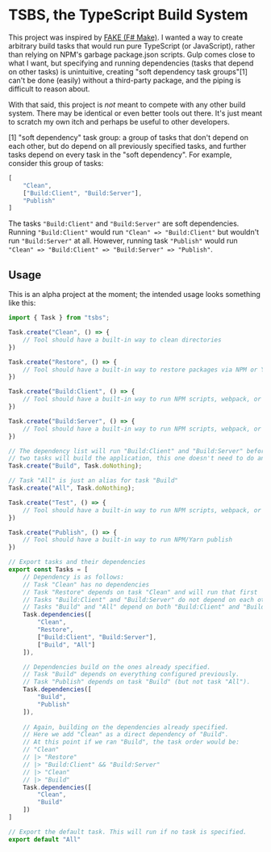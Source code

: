 # TSBS, the TypeScript Build System

This project was inspired by [FAKE (F# Make)](http://fake.build/index.html). I wanted a way to create arbitrary build tasks that would run pure TypeScript (or JavaScript), rather than relying on NPM's garbage package.json scripts. Gulp comes close to what I want, but specifying and running dependencies (tasks that depend on other tasks) is unintuitive, creating "soft dependency task groups"[1] can't be done (easily) without a third-party package, and the piping is difficult to reason about.

With that said, this project is *not* meant to compete with any other build system. There may be identical or even better tools out there. It's just meant to scratch my own itch and perhaps be useful to other developers.

[1] "soft dependency" task group: a group of tasks that don't depend on each other, but do depend on all previously specified tasks, and further tasks depend on every task in the "soft dependency". For example, consider this group of tasks:

```ts
[
    "Clean",
    ["Build:Client", "Build:Server"],
    "Publish"
]
```

The tasks `"Build:Client"` and `"Build:Server"` are soft dependencies. Running `"Build:Client"` would run `"Clean" => "Build:Client"` but wouldn't run `"Build:Server"` at all. However, running task `"Publish"` would run `"Clean" => "Build:Client" => "Build:Server" => "Publish"`.

## Usage

This is an alpha project at the moment; the intended usage looks something like this:

```ts
import { Task } from "tsbs";

Task.create("Clean", () => {
    // Tool should have a built-in way to clean directories
})

Task.create("Restore", () => {
    // Tool should have a built-in way to restore packages via NPM or Yarn
})

Task.create("Build:Client", () => {
    // Tool should have a built-in way to run NPM scripts, webpack, or any executable
})

Task.create("Build:Server", () => {
    // Tool should have a built-in way to run NPM scripts, webpack, or any executable
})

// The dependency list will run "Build:Client" and "Build:Server" before running "Build". Since those
// two tasks will build the application, this one doesn't need to do anything.
Task.create("Build", Task.doNothing);

// Task "All" is just an alias for task "Build"
Task.create("All", Task.doNothing);

Task.create("Test", () => {
    // Tool should have a built-in way to run NPM scripts, webpack, or any executable
})

Task.create("Publish", () => {
    // Tool should have a built-in way to run NPM/Yarn publish
})

// Export tasks and their dependencies
export const Tasks = [
    // Dependency is as follows:
    // Task "Clean" has no dependencies
    // Task "Restore" depends on task "Clean" and will run that first
    // Tasks "Build:Client" and "Build:Server" do not depend on each other, but do depend on "Restore" (and its dependencies)
    // Tasks "Build" and "All" depend on both "Build:Client" and "Build:Server"
    Task.dependencies([
        "Clean", 
        "Restore",
        ["Build:Client", "Build:Server"],
        ["Build", "All"]
    ]),

    // Dependencies build on the ones already specified.
    // Task "Build" depends on everything configured previously.
    // Task "Publish" depends on task "Build" (but not task "All").
    Task.dependencies([
        "Build",
        "Publish"
    ]),
    
    // Again, building on the dependencies already specified.
    // Here we add "Clean" as a direct dependency of "Build".
    // At this point if we ran "Build", the task order would be:
    // "Clean"
    // |> "Restore"
    // |> "Build:Client" && "Build:Server"
    // |> "Clean"
    // |> "Build"
    Task.dependencies([
        "Clean",
        "Build"
    ])
]

// Export the default task. This will run if no task is specified. 
export default "All"
```
